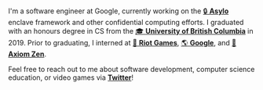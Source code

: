 I'm a software engineer at Google, currently working on the [:lock: **Asylo**](https://github.com/google/asylo) enclave framework and other confidential computing efforts. I graduated with an honours degree in CS from the [:mortar_board: **University of British Columbia**](https://www.ubc.ca/) in 2019. Prior to graduating, I interned at [:punch: **Riot Games**](https://www.riotgames.com/), [:earth_americas: **Google**](https://google.com), and [:bear: **Axiom Zen**](https://www.axiomzen.co/).

Feel free to reach out to me about software development, computer science education, or video games via [**Twitter**](https://twitter.com/iKevinY)!
